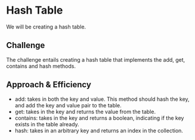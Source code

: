 # Hash Table
We will be creating a hash table.
## Challenge
The challenge entails creating a hash table that implements the add, get, contains and hash methods.
## Approach & Efficiency
* add: takes in both the key and value. This method should hash the key, and add the key and value pair to the table.
* get: takes in the key and returns the value from the table.
* contains: takes in the key and returns a boolean, indicating if the key exists in the table already.
* hash: takes in an arbitrary key and returns an index in the collection.